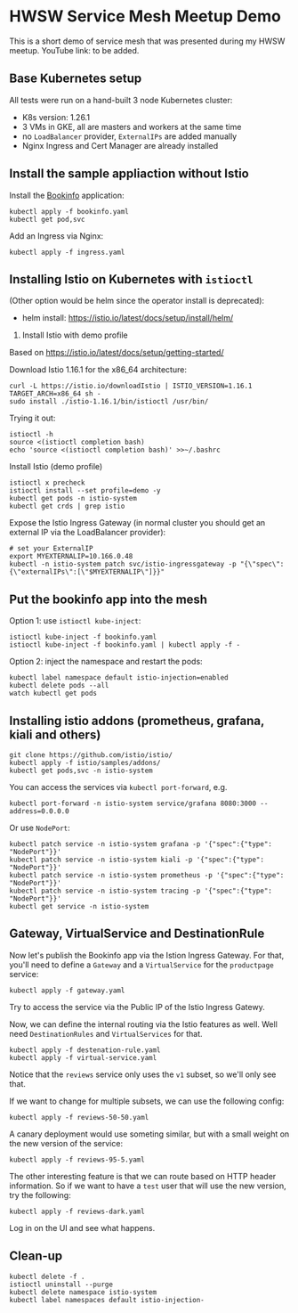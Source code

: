 # HWSW Service Mesh Meetup Demo

This is a short demo of service mesh that was presented during my HWSW meetup.
YouTube link: to be added.
    
## Base Kubernetes setup

All tests were run on a hand-built 3 node Kubernetes cluster:
 - K8s version: 1.26.1
 - 3 VMs in GKE, all are masters and workers at the same time
 - no `LoadBalancer` provider, `ExternalIPs` are added manually
 - Nginx Ingress and Cert Manager are already installed

## Install the sample appliaction without Istio

Install the [Bookinfo](https://istio.io/latest/docs/examples/bookinfo/) application:
```
kubectl apply -f bookinfo.yaml
kubectl get pod,svc
```

Add an Ingress via Nginx:
```
kubectl apply -f ingress.yaml
```


## Installing Istio on Kubernetes with `istioctl`

(Other option would be helm since the operator install is deprecated):

- helm install: https://istio.io/latest/docs/setup/install/helm/

1.  Install Istio with demo profile

Based on https://istio.io/latest/docs/setup/getting-started/

Download Istio 1.16.1 for the x86_64 architecture:
```
curl -L https://istio.io/downloadIstio | ISTIO_VERSION=1.16.1 TARGET_ARCH=x86_64 sh -
sudo install ./istio-1.16.1/bin/istioctl /usr/bin/
```

Trying it out:
```
istioctl -h
source <(istioctl completion bash)
echo 'source <(istioctl completion bash)' >>~/.bashrc
```

Install Istio (demo profile)
```
istioctl x precheck
istioctl install --set profile=demo -y
kubectl get pods -n istio-system
kubectl get crds | grep istio
```

Expose the Istio Ingress Gateway (in normal cluster you should get an external IP via the LoadBalancer provider):
```
# set your ExternalIP
export MYEXTERNALIP=10.166.0.48
kubectl -n istio-system patch svc/istio-ingressgateway -p "{\"spec\":{\"externalIPs\":[\"$MYEXTERNALIP\"]}}" 
```

## Put the bookinfo app into the mesh

Option 1: use `istioctl kube-inject`:
```
istioctl kube-inject -f bookinfo.yaml
istioctl kube-inject -f bookinfo.yaml | kubectl apply -f -
```

Option 2: inject the namespace and restart the pods:
```
kubectl label namespace default istio-injection=enabled
kubectl delete pods --all
watch kubectl get pods
```

## Installing istio addons (prometheus, grafana, kiali and others)
```
git clone https://github.com/istio/istio/
kubectl apply -f istio/samples/addons/
kubectl get pods,svc -n istio-system 
```

You can access the services via `kubectl port-forward`, e.g.
```
kubectl port-forward -n istio-system service/grafana 8080:3000 --address=0.0.0.0
```

Or use `NodePort`:
```
kubectl patch service -n istio-system grafana -p '{"spec":{"type": "NodePort"}}'
kubectl patch service -n istio-system kiali -p '{"spec":{"type": "NodePort"}}'
kubectl patch service -n istio-system prometheus -p '{"spec":{"type": "NodePort"}}'
kubectl patch service -n istio-system tracing -p '{"spec":{"type": "NodePort"}}'
kubectl get service -n istio-system
```

## Gateway, VirtualService and DestinationRule

Now let's publish the Bookinfo app via the Istion Ingress Gateway.
For that, you'll need to define a `Gateway` and a `VirtualService` for the `productpage` service:
```
kubectl apply -f gateway.yaml
```

Try to access the service via the Public IP of the Istio Ingress Gatewy.

Now, we can define the internal routing via the Istio features as well.
Well need `DestinationRules` and `VirtualServices` for that.
```
kubectl apply -f destenation-rule.yaml
kubectl apply -f virtual-service.yaml
```

Notice that the `reviews` service only uses the `v1` subset, so we'll only see that.

If we want to change for multiple subsets, we can use the following config:
```
kubectl apply -f reviews-50-50.yaml
```

A canary deployment would use someting similar, but with a small weight on the new version of the service:
```
kubectl apply -f reviews-95-5.yaml
```

The other interesting feature is that we can route based on HTTP header information.
So if we want to have a `test` user that will use the new version, try the following:
```
kubectl apply -f reviews-dark.yaml
```

Log in on the UI and see what happens.

## Clean-up

```
kubectl delete -f .
istioctl uninstall --purge
kubectl delete namespace istio-system
kubectl label namespaces default istio-injection-
```

